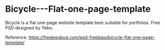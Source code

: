 # Bicycle---Flat-one-page-template
Bicycle is a flat one-page website template best suitable for portfolios. Free PSD designed by Yebo.

Reference: https://freebiesbug.com/psd-freebies/bicycle-flat-one-page-template/
